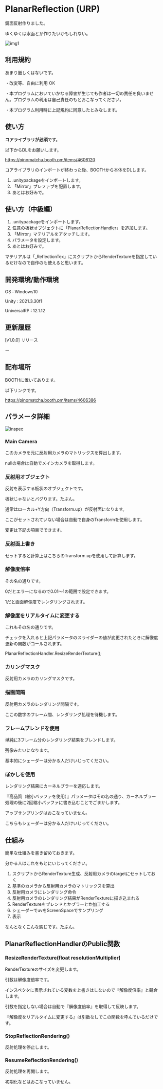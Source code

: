 # PlanarReflection (URP)

鏡面反射作りました。

ゆくゆくは水面とか作りたいかもしれない。

![img1](https://booth.pximg.net/7ae40447-3f13-4c32-a1ae-d4f9cd2c3b8f/i/4606386/b3d78f83-02ac-4dd4-b8e8-d908c30d9172.png)

## 利用規約

あまり厳しくはないです。

・改変等、自由に利用 OK

・本プログラムにおいていかなる障害が生じても作者は一切の責任を負いません。プログラムの利用は自己責任のもとおこなってください。

・本プログラム利用時に上記規約に同意したとみなします。

## 使い方

**コアライブラリが必須**です。

以下からDLをお願いします。

https://pinomatcha.booth.pm/items/4606120

コアライブラリのインポートが終わった後、BOOTHから本体をDLします。

1. .unitypackageをインポートします。
2. 「Mirror」プレファブを配置します。
3. あとはお好みで。

## 使い方（中級編）

1. .unitypackageをインポートします。
2. 任意の板状オブジェクトに「PlanarReflectionHandler」を追加します。
3. 「Mirror」マテリアルをアタッチします。
4. パラメータを設定します。
5. あとはお好みで。

マテリアルは「_ReflectionTex」にスクリプトからRenderTextureを指定しているだけなので自作のも使えると思います。

## 開発環境/動作環境

OS : Windows10

Unity : 2021.3.30f1

UniversalRP : 12.1.12

## 更新履歴

[v1.0.0] リリース

ー

## 配布場所

BOOTHに置いてあります。

以下リンクです。

https://pinomatcha.booth.pm/items/4606386

## パラメータ詳細

![inspec]([https://booth.pximg.net/7ae40447-3f13-4c32-a1ae-d4f9cd2c3b8f/i/4606386/81e18c52-3c21-4da1-aace-f2baafead9fa.png](https://booth.pximg.net/7ae40447-3f13-4c32-a1ae-d4f9cd2c3b8f/i/4606386/cc7cbd6a-a9b1-4e27-adb6-26becc34e012.png))

### Main Camera

このカメラを元に反射用カメラのマトリックスを算出します。

nullの場合は自動でメインカメラを取得します。

### 反射用オブジェクト

反射を表示する板状のオブジェクトです。

板状じゃないとバグります。たぶん。

通常はローカル+Y方向（Transform.up）が反射面になります。

ここがセットされていない場合は自動で自身のTransformを使用します。

変更は下記の項目でできます。

### 反射面上書き

セットすると計算上はこちらのTransform.upを使用して計算します。

### 解像度倍率

その名の通りです。

0だとエラーになるので0.01～1の範囲で設定できます。

1だと画面解像度でレンダリングされます。

### 解像度をリアルタイムに変更する

これもその名の通りです。

チェックを入れると上記パラメータのスライダーの値が変更されたときに解像度更新の関数がコールされます。

PlanarReflectionHandler.ResizeRenderTexture();

### カリングマスク

反射用カメラのカリングマスクです。

### 描画間隔

反射用カメラのレンダリング間隔です。

ここの数字のフレーム間、レンダリング処理を待機します。
                
### フレームブレンドを使用

単純に3フレーム分のレンダリング結果をブレンドします。

残像みたいになります。

基本的にシェーダーは分かる人だけいじってください。

### ぼかしを使用

レンダリング結果にカーネルブラーを適応します。

『高品質（縮小バッファを使用）』パラメータはその名の通り、カーネルブラー処理の後に2回縮小バッファに書き込むことでごまかします。

アップサンプリングはおこなっていません。

こちらもシェーダーは分かる人だけいじってください。

## 仕組み

簡単な仕組みを書き留めておきます。

分かる人はこれをもとにいじってください。

1. スクリプトからRenderTexture生成、反射用カメラのtargetにセットしておく
2. 基準のカメラから反射用カメラのマトリックスを算出
3. 反射用カメラにレンダリング命令
4. 反射用カメラのレンダリング結果がRenderTextureに描き込まれる
5. RenderTextureをブレンドとかブラーとか加工する
6. シェーダーでuvをScreenSpaceでサンプリング
7. 表示

なんとなくこんな感じです。たぶん。

## PlanarReflectionHandlerのPublic関数

### ResizeRenderTexture(float resolutionMultiplier)

RenderTextureのサイズを変更します。

引数は解像度倍率です。

インスペクタに表示されている変数を上書きはしないので『解像度倍率』と競合します。

引数を指定しない場合は自動で『解像度倍率』を取得して反映します。

『解像度をリアルタイムに変更する』は引数なしでこの関数を呼んでいるだけです。

### StopReflectionRendering()

反射処理を停止します。

### ResumeReflectionRendering()

反射処理を再開します。

初期化などはおこなっていません。
